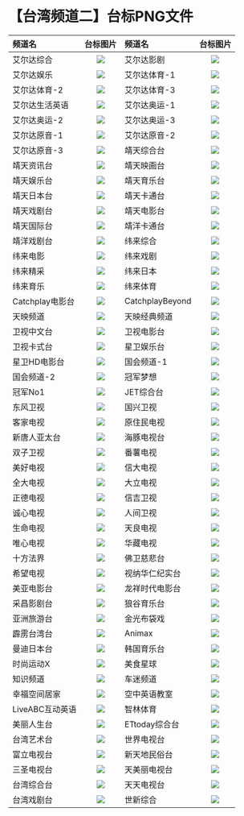 # 【台湾频道二】台标PNG文件
|频道名|台标图片|频道名|台标图片|
|:---|:---:|:---|:---:|
|艾尔达综合|<img src="https://raw.githubusercontent.com/wanglindl/TVlogo/main/img/ELTA1.png">|艾尔达影剧|<img src="https://raw.githubusercontent.com/wanglindl/TVlogo/main/img/ELTA2.png">|
|艾尔达娱乐|<img src="https://raw.githubusercontent.com/wanglindl/TVlogo/main/img/ELTA3.png">|艾尔达体育-1|<img src="https://raw.githubusercontent.com/wanglindl/TVlogo/main/img/ELTA4.png">|
|艾尔达体育-2|<img src="https://raw.githubusercontent.com/wanglindl/TVlogo/main/img/ELTA5.png">|艾尔达体育-3|<img src="https://raw.githubusercontent.com/wanglindl/TVlogo/main/img/ELTA6.png">|
|艾尔达生活英语|<img src="https://raw.githubusercontent.com/wanglindl/TVlogo/main/img/ELTA7.png">|艾尔达奥运-1|<img src="https://raw.githubusercontent.com/wanglindl/TVlogo/main/img/ELTA8.png">|
|艾尔达奥运-2|<img src="https://raw.githubusercontent.com/wanglindl/TVlogo/main/img/ELTA9.png">|艾尔达奥运-3|<img src="https://raw.githubusercontent.com/wanglindl/TVlogo/main/img/ELTA10.png">|
|艾尔达原音-1|<img src="https://raw.githubusercontent.com/wanglindl/TVlogo/main/img/ELTA11.png">|艾尔达原音-2|<img src="https://raw.githubusercontent.com/wanglindl/TVlogo/main/img/ELTA12.png">|
|艾尔达原音-3|<img src="https://raw.githubusercontent.com/wanglindl/TVlogo/main/img/ELTA13.png">|靖天综合台|<img src="https://raw.githubusercontent.com/wanglindl/TVlogo/main/img/GoldenTV1.png">|
|靖天资讯台|<img src="https://raw.githubusercontent.com/wanglindl/TVlogo/main/img/GoldenTV2.png">|靖天映画台|<img src="https://raw.githubusercontent.com/wanglindl/TVlogo/main/img/GoldenTV3.png">|
|靖天娱乐台|<img src="https://raw.githubusercontent.com/wanglindl/TVlogo/main/img/GoldenTV4.png">|靖天育乐台|<img src="https://raw.githubusercontent.com/wanglindl/TVlogo/main/img/GoldenTV5.png">|
|靖天日本台|<img src="https://raw.githubusercontent.com/wanglindl/TVlogo/main/img/GoldenTV6.png">|靖天卡通台|<img src="https://raw.githubusercontent.com/wanglindl/TVlogo/main/img/GoldenTV7.png">|
|靖天戏剧台|<img src="https://raw.githubusercontent.com/wanglindl/TVlogo/main/img/GoldenTV8.png">|靖天电影台|<img src="https://raw.githubusercontent.com/wanglindl/TVlogo/main/img/GoldenTV9.png">|
|靖天国际台|<img src="https://raw.githubusercontent.com/wanglindl/TVlogo/main/img/GoldenTV10.png">|靖洋卡通台|<img src="https://raw.githubusercontent.com/wanglindl/TVlogo/main/img/jy1.png">|
|靖洋戏剧台|<img src="https://raw.githubusercontent.com/wanglindl/TVlogo/main/img/jy2.png">|纬来综合|<img src="https://raw.githubusercontent.com/wanglindl/TVlogo/main/img/Videoland1.png">|
|纬来电影|<img src="https://raw.githubusercontent.com/wanglindl/TVlogo/main/img/Videoland2.png">|纬来戏剧|<img src="https://raw.githubusercontent.com/wanglindl/TVlogo/main/img/Videoland3.png">|
|纬来精采|<img src="https://raw.githubusercontent.com/wanglindl/TVlogo/main/img/Videoland4.png">|纬来日本|<img src="https://raw.githubusercontent.com/wanglindl/TVlogo/main/img/Videoland5.png">|
|纬来育乐|<img src="https://raw.githubusercontent.com/wanglindl/TVlogo/main/img/Videoland6.png">|纬来体育|<img src="https://raw.githubusercontent.com/wanglindl/TVlogo/main/img/Videoland7.png">|
|Catchplay电影台|<img src="https://raw.githubusercontent.com/wanglindl/TVlogo/main/img/CatchPlay1.png">|CatchplayBeyond|<img src="https://raw.githubusercontent.com/wanglindl/TVlogo/main/img/CatchPlay2.png">|
|天映频道|<img src="https://raw.githubusercontent.com/wanglindl/TVlogo/main/img/typd.png">|天映经典频道|<img src="https://raw.githubusercontent.com/wanglindl/TVlogo/main/img/tyjdpd.png">|
|卫视中文台|<img src="https://raw.githubusercontent.com/wanglindl/TVlogo/main/img/weishi1.png">|卫视电影台|<img src="https://raw.githubusercontent.com/wanglindl/TVlogo/main/img/weishi2.png">|
|卫视卡式台|<img src="https://raw.githubusercontent.com/wanglindl/TVlogo/main/img/weishi3.png">|星卫娱乐台|<img src="https://raw.githubusercontent.com/wanglindl/TVlogo/main/img/xingwei1.png">|
|星卫HD电影台|<img src="https://raw.githubusercontent.com/wanglindl/TVlogo/main/img/xingwei2.png">|国会频道-1|<img src="https://raw.githubusercontent.com/wanglindl/TVlogo/main/img/guohui1.png">|
|国会频道-2|<img src="https://raw.githubusercontent.com/wanglindl/TVlogo/main/img/guohui2.png">|冠军梦想|<img src="https://raw.githubusercontent.com/wanglindl/TVlogo/main/img/guanjunmx.png">|
|冠军No1|<img src="https://raw.githubusercontent.com/wanglindl/TVlogo/main/img/guanjunno1.png">|JET综合台|<img src="https://raw.githubusercontent.com/wanglindl/TVlogo/main/img/JET.png">|
|东风卫视|<img src="https://raw.githubusercontent.com/wanglindl/TVlogo/main/img/Dongfeng.png">|国兴卫视|<img src="https://raw.githubusercontent.com/wanglindl/TVlogo/main/img/GSTV.png">|
|客家电视|<img src="https://raw.githubusercontent.com/wanglindl/TVlogo/main/img/Hakka.png">|原住民电视|<img src="https://raw.githubusercontent.com/wanglindl/TVlogo/main/img/TITV.png">|
|新唐人亚太台|<img src="https://raw.githubusercontent.com/wanglindl/TVlogo/main/img/NTD.png">|海豚电视台|<img src="https://raw.githubusercontent.com/wanglindl/TVlogo/main/img/haitun.png">|
|双子卫视|<img src="https://raw.githubusercontent.com/wanglindl/TVlogo/main/img/shuangzi.png">|番薯电视|<img src="https://raw.githubusercontent.com/wanglindl/TVlogo/main/img/fanshutv.png">|
|美好电视|<img src="https://raw.githubusercontent.com/wanglindl/TVlogo/main/img/viva.png">|信大电视|<img src="https://raw.githubusercontent.com/wanglindl/TVlogo/main/img/xindatv.png">|
|全大电视|<img src="https://raw.githubusercontent.com/wanglindl/TVlogo/main/img/quandatv.png">|大立电视|<img src="https://raw.githubusercontent.com/wanglindl/TVlogo/main/img/dalitv.png">|
|正德电视|<img src="https://raw.githubusercontent.com/wanglindl/TVlogo/main/img/zhengde.png">|信吉卫视|<img src="https://raw.githubusercontent.com/wanglindl/TVlogo/main/img/SJTV.png">|
|诚心电视|<img src="https://raw.githubusercontent.com/wanglindl/TVlogo/main/img/chengxintv.png">|人间卫视|<img src="https://raw.githubusercontent.com/wanglindl/TVlogo/main/img/BLTV.png">|
|生命电视|<img src="https://raw.githubusercontent.com/wanglindl/TVlogo/main/img/shengming.png">|天良电视|<img src="https://raw.githubusercontent.com/wanglindl/TVlogo/main/img/tianliangtv.png">|
|唯心电视|<img src="https://raw.githubusercontent.com/wanglindl/TVlogo/main/img/WXTV.png">|华藏电视|<img src="https://raw.githubusercontent.com/wanglindl/TVlogo/main/img/HZTV.png">|
|十方法界|<img src="https://raw.githubusercontent.com/wanglindl/TVlogo/main/img/sffj.png">|佛卫慈悲台|<img src="https://raw.githubusercontent.com/wanglindl/TVlogo/main/img/fwcb.png">|
|希望电视|<img src="https://raw.githubusercontent.com/wanglindl/TVlogo/main/img/HelpTV.png">|视纳华仁纪实台|<img src="https://raw.githubusercontent.com/wanglindl/TVlogo/main/img/cnex.png">|
|美亚电影台|<img src="https://raw.githubusercontent.com/wanglindl/TVlogo/main/img/meiyady.png">|龙祥时代电影台|<img src="https://raw.githubusercontent.com/wanglindl/TVlogo/main/img/LStime.png">|
|采昌影剧台|<img src="https://raw.githubusercontent.com/wanglindl/TVlogo/main/img/caichang.png">|狼谷育乐台|<img src="https://raw.githubusercontent.com/wanglindl/TVlogo/main/img/WolvesValley.png">|
|亚洲旅游台|<img src="https://raw.githubusercontent.com/wanglindl/TVlogo/main/img/Asiatravel.png">|金光布袋戏|<img src="https://raw.githubusercontent.com/wanglindl/TVlogo/main/img/jgbdx.png">|
|霹雳台湾台|<img src="https://raw.githubusercontent.com/wanglindl/TVlogo/main/img/pltwt.png">|Animax|<img src="https://raw.githubusercontent.com/wanglindl/TVlogo/main/img/Animax.png">|
|曼迪日本台|<img src="https://raw.githubusercontent.com/wanglindl/TVlogo/main/img/dmrbt.png">|韩国育乐台|<img src="https://raw.githubusercontent.com/wanglindl/TVlogo/main/img/hanguoyl.png">|
|时尚运动X|<img src="https://raw.githubusercontent.com/wanglindl/TVlogo/main/img/ssydX.png">|美食星球|<img src="https://raw.githubusercontent.com/wanglindl/TVlogo/main/img/foodplanet.png">|
|知识频道|<img src="https://raw.githubusercontent.com/wanglindl/TVlogo/main/img/smarttv.png">|车迷频道|<img src="https://raw.githubusercontent.com/wanglindl/TVlogo/main/img/chemitv.png">|
|幸福空间居家|<img src="https://raw.githubusercontent.com/wanglindl/TVlogo/main/img/Gorgeous.png">|空中英语教室|<img src="https://raw.githubusercontent.com/wanglindl/TVlogo/main/img/kzyyjs.png">|
|LiveABC互动英语|<img src="https://raw.githubusercontent.com/wanglindl/TVlogo/main/img/liveabc.png">|智林体育|<img src="https://raw.githubusercontent.com/wanglindl/TVlogo/main/img/TSL.png">|
|美丽人生台|<img src="https://raw.githubusercontent.com/wanglindl/TVlogo/main/img/Maylife.png">|ETtoday综合台|<img src="https://raw.githubusercontent.com/wanglindl/TVlogo/main/img/ETtoday.png">|
|台湾艺术台|<img src="https://raw.githubusercontent.com/wanglindl/TVlogo/main/img/TACT.png">|世界电视台|<img src="https://raw.githubusercontent.com/wanglindl/TVlogo/main/img/WorldTV.png">|
|富立电视台|<img src="https://raw.githubusercontent.com/wanglindl/TVlogo/main/img/FuliTV.png">|新天地民俗台|<img src="https://raw.githubusercontent.com/wanglindl/TVlogo/main/img/xtdmst.png">|
|三圣电视台|<img src="https://raw.githubusercontent.com/wanglindl/TVlogo/main/img/SanshengTV.png">|天美丽电视台|<img src="https://raw.githubusercontent.com/wanglindl/TVlogo/main/img/tmltv.png">|
|台湾综合台|<img src="https://raw.githubusercontent.com/wanglindl/TVlogo/main/img/Taiwanzh.png">|天天电视台|<img src="https://raw.githubusercontent.com/wanglindl/TVlogo/main/img/Tiantian.png">|
|台湾戏剧台|<img src="https://raw.githubusercontent.com/wanglindl/TVlogo/main/img/Taiwanxiju.png">|世新综合|<img src="https://raw.githubusercontent.com/wanglindl/TVlogo/main/img/CYCzonghe.png">|
